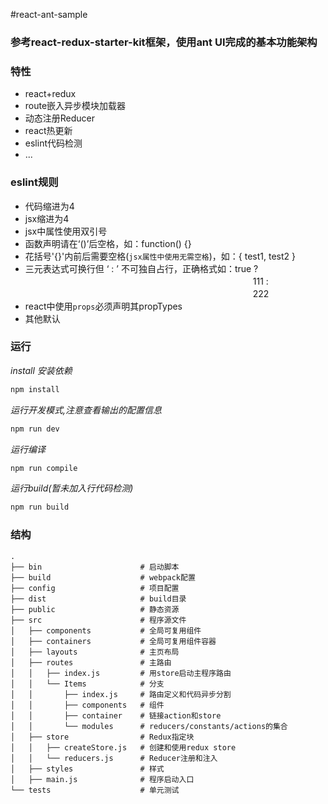 #react-ant-sample

### 参考react-redux-starter-kit框架，使用ant UI完成的基本功能架构

### 特性
* react+redux
* route嵌入异步模块加载器
* 动态注册Reducer
* react热更新
* eslint代码检测
* ...

### eslint规则
* 代码缩进为4
* jsx缩进为4
* jsx中属性使用双引号
* 函数声明请在‘()’后空格，如：function() {}
* 花括号'{}'内前后需要空格(```jsx属性中使用无需空格```)，如：{ test1, test2 }
* 三元表达式可换行但 ‘ : ’ 不可独自占行，正确格式如：true ? <br />
　　　　　　　　　　　　　　　　　　　　　　　　　　111 : <br />
　　　　　　　　　　　　　　　　　　　　　　　　　　222
* react中使用```props```必须声明其propTypes
* 其他默认

### 运行
*install 安装依赖*
```bash
npm install
```

*运行开发模式,注意查看输出的配置信息*
```bash
npm run dev
```
*运行编译*
```bash
npm run compile
```
*运行build(暂未加入行代码检测)*
```bash
npm run build
```

### 结构

```
.
├── bin                      # 启动脚本
├── build                    # webpack配置
├── config                   # 项目配置
├── dist                     # build目录
├── public                   # 静态资源
├── src                      # 程序源文件
│   ├── components           # 全局可复用组件
│   ├── containers           # 全局可复用组件容器
│   ├── layouts              # 主页布局
│   ├── routes               # 主路由
│   │   ├── index.js         # 用store启动主程序路由
│   │   └── Items            # 分支
│   │       ├── index.js     # 路由定义和代码异步分割
│   │       ├── components   # 组件
│   │       ├── container    # 链接action和store
│   │       └── modules      # reducers/constants/actions的集合
│   ├── store                # Redux指定块
│   │   ├── createStore.js   # 创建和使用redux store
│   │   └── reducers.js      # Reducer注册和注入
│   ├── styles               # 样式
│   ├── main.js              # 程序启动入口
└── tests                    # 单元测试
```